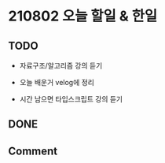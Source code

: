 # 210802 오늘 할일 & 한일

## TODO


- 자료구조/알고리즘 강의 듣기

- 오늘 배운거 velog에 정리

- 시간 남으면 타입스크립트 강의 듣기

## DONE



## Comment
